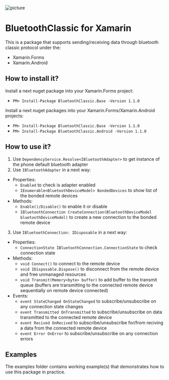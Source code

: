 ![picture](https://github.com/rostislav-nikitin/BluetoothClassic.Xamarin/blob/master/documentation/images/logo.png?raw=true)
# BluetoothClassic for Xamarin
This is a package that supports sending/receiving data through bluetooth classic protocol under the:
* Xamarin.Forms
* Xamarin.Android
<!-- * Xamarin.iOS (not implemented yet)
* Xamarin.UWP (not implemented yet) -->

## How to install it?
Install a next nuget package into your Xamarin.Forms project:
* `PM> Install-Package BluetoothClassic.Base -Version 1.1.0`

Install a next nuget packages into your Xamarin.Forms/Xamarin.Android projects:
* `PM> Install-Package BluetoothClassic.Base -Version 1.1.0`
* `PM> Install-Package BluetoothClassic.Android -Version 1.1.0`

## How to use it?
1. Use `DependencyService.Resolve<IBluetoothAdapter>` to get instance of the phone default bluetooth adapter
2. Use `IBluetoothAdapter` in a next way:
  * Properties:
    * `Enabled` to check is adapter enabled
    * `IEnumerable<BluetoothDeviceModel> BondedDevices` to show list of the bonded remote devices 
  * Methods:
    * `Enable()/Disable()` to enable it or disable
    * `IBluetoothConnection CreateConnection(BluetoothDeviceModel bluetoothDeviceModel)` to create a new connection to the bonded remote device
3. Use `IBluetoothConnection: IDisposable` in a next way:
  * Properties:
    * `ConnectionState IBluetoothConnection.ConnectionState` to check connection state
  * Methods:
    * `void Connect()` to connect to the remote device
    * `void IDisposable.Dispose()` to disconnect from the remote device and free unmanaged resources
    * `void Transmit(Memory<byte> buffer)` to add buffer to the transmit queue (buffers are transmitting to the connected remote device sequentially on remote device connected)
  * Events:
    * `event StateChanged OnStateChanged` to subscribe/unsubscribe on any connection state changes
    * `event Transmitted OnTransmitted` to subscribe/unsubscribe on data transmitted to the connected remote device
    * `event Recived OnRecived` to subscribe/unsubscribe for/from reciving a data from the connected remote device
    * `event Error OnError` to subscribe/unsubscribe on any connection errors

## Examples
The examples folder contains working example(s) that demonstrates how to use this package in practice.
